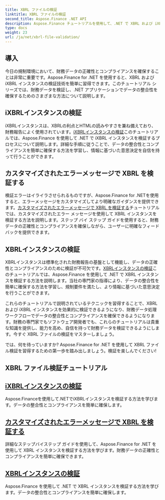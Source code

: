 ```yaml
---
title: XBRL ファイルの検証
linktitle: XBRL ファイルの検証
second_title: Aspose.Finance .NET API
description: Aspose.Finance チュートリアルを使用して、.NET で XBRL および iXBRL インスタンスを検証する技術を習得します。データの整合性とコンプライアンスを簡単に確保します。
type: docs
weight: 23
url: /ja/net/xbrl-file-validation/
---
```


## 導入

今日の規制環境において、財務データの正確性とコンプライアンスを確保することは非常に重要です。Aspose.Finance for .NET を使用すると、XBRL および iXBRL インスタンスの検証技術を簡単に習得できます。このチュートリアル シリーズでは、財務データを検証し、.NET アプリケーションでデータの整合性を確保するためのさまざまな方法について説明します。

## iXBRLインスタンスの検証

iXBRLインスタンスは、XBRLの利点とHTMLの読みやすさを兼ね備えており、財務報告によく使用されています。[iXBRLインスタンスの検証](./validate-ixbrl-instance/)このチュートリアルでは、Aspose.Finance を使用して .NET で iXBRL インスタンスを検証するプロセスについて説明します。詳細な手順に従うことで、データの整合性とコンプライアンスを簡単に確保する方法を学習し、情報に基づいた意思決定を自信を持って行うことができます。

## カスタマイズされたエラーメッセージで XBRL を検証する

検証エラーはイライラさせられるものですが、Aspose.Finance for .NETを使用すると、エラーメッセージをカスタマイズしてより明確なガイダンスを提供できます。[カスタマイズされたエラーメッセージで XBRL を検証する](./validate-xbrl-with-customized-error-message/)チュートリアルでは、カスタマイズされたエラー メッセージを使用して XBRL インスタンスを検証する方法を説明します。ステップ バイ ステップ ガイドを使用すると、財務データの正確性とコンプライアンスを確保しながら、ユーザーに明確なフィードバックを提供できます。

## XBRLインスタンスの検証

XBRLインスタンスは標準化された財務報告の基盤として機能し、データの正確性とコンプライアンスのために検証が不可欠です。[XBRLインスタンスの検証](./validate-xbrl-instance/)このチュートリアルでは、Aspose.Finance を使用して .NET で XBRL インスタンスを検証する方法を説明します。当社の専門家の指導により、データの整合性を簡単に確保する方法を学習し、規制要件を満たし、より情報に基づいた意思決定を行うことができます。

これらのチュートリアルで説明されているテクニックを習得することで、XBRL および iXBRL インスタンスを効果的に検証できるようになり、財務データ処理ワークフローでデータの整合性とコンプライアンスを確保できるようになります。財務の専門家でもソフトウェア開発者でも、これらのチュートリアルは貴重な知識を提供し、能力を高め、自信を持って財務データを検証できるようにします。今すぐ XBRL ファイルの検証をマスターしましょう。

では、何を待っていますか? Aspose.Finance for .NET を使用して XBRL ファイル検証を習得するための第一歩を踏み出しましょう。検証を楽しんでください!
## XBRL ファイル検証チュートリアル
## [iXBRLインスタンスの検証](./validate-ixbrl-instance/)
Aspose.Financeを使用して.NETでiXBRLインスタンスを検証する方法を学びます。データの整合性とコンプライアンスを簡単に確保します。
## [カスタマイズされたエラーメッセージで XBRL を検証する](./validate-xbrl-with-customized-error-message/)
詳細なステップバイステップ ガイドを使用して、Aspose.Finance for .NET を使用して XBRL インスタンスを検証する方法を学びます。財務データの正確性とコンプライアンスを簡単に確保できます。
## [XBRLインスタンスの検証](./validate-xbrl-instance/)
Aspose.Finance を使用して .NET で XBRL インスタンスを検証する方法を学びます。データの整合性とコンプライアンスを簡単に確保します。